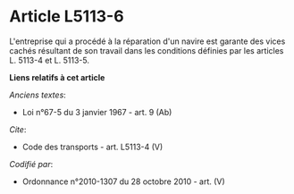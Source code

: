 # Article L5113-6

L'entreprise qui a procédé à la réparation d'un navire est garante des vices cachés résultant de son travail dans les
conditions définies par les articles L. 5113-4 et L. 5113-5.

**Liens relatifs à cet article**

_Anciens textes_:

  - Loi n°67-5 du 3 janvier 1967 - art. 9 (Ab)

_Cite_:

  - Code des transports - art. L5113-4 (V)

_Codifié par_:

  - Ordonnance n°2010-1307 du 28 octobre 2010 - art. (V)
